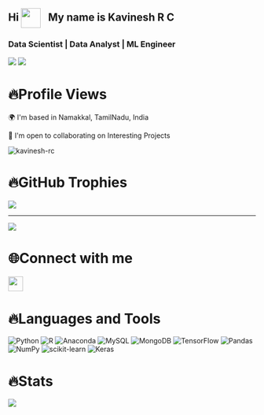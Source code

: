 <h2 align="left">
  Hi <img src="https://user-images.githubusercontent.com/18350557/176309783-0785949b-9127-417c-8b55-ab5a4333674e.gif" width="40" style="vertical-align:middle; margin-right:10px;" />
   My name is Kavinesh R C
</h2>
<h3 align="left">Data Scientist | Data Analyst | ML Engineer</h3>


![](https://github-readme-stats.vercel.app/api?username=KAVINESH23&theme=highcontrast&hide_border=false&include_all_commits=false&count_private=false)
![](https://github-readme-stats.vercel.app/api/top-langs/?username=KAVINESH23&theme=highcontrast&hide_border=false&include_all_commits=false&count_private=false&layout=compact)

# 🔥Profile Views
🌍 I'm based in Namakkal, TamilNadu, India

🤝 I'm open to collaborating on Interesting Projects

<p>
  <img src="https://komarev.com/ghpvc/?username=kavinesh-rc&label=Profile%20views&color=0e75b6&style=for-the-badge" alt="kavinesh-rc" />
</p>

# 🔥GitHub Trophies
![](https://github-profile-trophy.vercel.app/?username=KAVINESH23&theme=gruvbox&no-frame=false&no-bg=false&margin-w=4)

---
[![](https://visitcount.itsvg.in/api?id=KAVINESH23&icon=0&color=0)](https://visitcount.itsvg.in)

# 🌐Connect with me
[<img src="https://img.icons8.com/ios-filled/50/0077B5/linkedin.png" width="30" height="30"/>](https://www.linkedin.com/in/kavinesh-r-c/)

# 🔥Languages and Tools
![Python](https://img.shields.io/badge/python-3670A0?style=for-the-badge&logo=python&logoColor=ffdd54) ![R](https://img.shields.io/badge/r-%23276DC3.svg?style=for-the-badge&logo=r&logoColor=white) ![Anaconda](https://img.shields.io/badge/Anaconda-%2344A833.svg?style=for-the-badge&logo=anaconda&logoColor=white) ![MySQL](https://img.shields.io/badge/mysql-4479A1.svg?style=for-the-badge&logo=mysql&logoColor=white) ![MongoDB](https://img.shields.io/badge/MongoDB-%234ea94b.svg?style=for-the-badge&logo=mongodb&logoColor=white) ![TensorFlow](https://img.shields.io/badge/TensorFlow-%23FF6F00.svg?style=for-the-badge&logo=TensorFlow&logoColor=white) ![Pandas](https://img.shields.io/badge/pandas-%23150458.svg?style=for-the-badge&logo=pandas&logoColor=white) ![NumPy](https://img.shields.io/badge/numpy-%23013243.svg?style=for-the-badge&logo=numpy&logoColor=white) ![scikit-learn](https://img.shields.io/badge/scikit--learn-%23F7931E.svg?style=for-the-badge&logo=scikit-learn&logoColor=white) ![Keras](https://img.shields.io/badge/Keras-%23D00000.svg?style=for-the-badge&logo=Keras&logoColor=white)  

# 🔥Stats

![](https://nirzak-streak-stats.vercel.app/?user=KAVINESH23&theme=highcontrast&hide_border=false)<br/>
